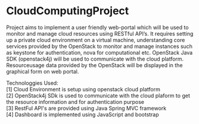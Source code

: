 # CloudComputingProject
Project aims to implement a user friendly web-portal which will be used to monitor and manage cloud resources using RESTful API’s. It requires setting up a private cloud environment on a virtual machine, understanding core services provided by the OpenStack to monitor and manage instances such as keystone for authentication, nova for computational etc. OpenStack Java SDK (openstack4j) will be used to communicate with the cloud platform. Resourceusage data provided by the OpenStack will be displayed in the graphical form on web portal.

Technologgies Used:                                                                                                                       
[1] Cloud Environment is setup using openstack cloud platform                                                                           
[2] OpenStack4j SDk is used to communicate with the cloud plaform to get the resource information and for authentication 
    purpose           
[3] RestFul API's are provided using Java Spring MVC framework                                                                             
[4] Dashboard is implemented using JavaScript and bootstrap     


